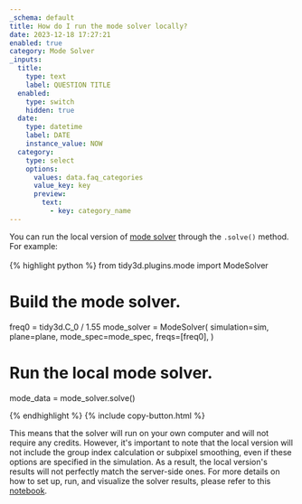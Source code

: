 ```yaml
---
_schema: default
title: How do I run the mode solver locally?
date: 2023-12-18 17:27:21
enabled: true
category: Mode Solver
_inputs:
  title:
    type: text
    label: QUESTION TITLE
  enabled:
    type: switch
    hidden: true
  date:
    type: datetime
    label: DATE
    instance_value: NOW
  category:
    type: select
    options:
      values: data.faq_categories
      value_key: key
      preview:
        text:
          - key: category_name
---
```

<div>You can run the local version of <a target="_blank" rel="noopener" href="https://docs.flexcompute.com/projects/tidy3d/en/latest/api/_autosummary/tidy3d.plugins.mode.ModeSolver.html#tidy3d.plugins.mode.ModeSolver">mode solver</a> through the&nbsp;<code>.solve()</code>&nbsp;method. For example:</div>

<div> </div>

<div markdown class="code-snippet">{% highlight python %}
from tidy3d.plugins.mode import ModeSolver

# Build the mode solver.
freq0 = tidy3d.C_0 / 1.55
mode_solver = ModeSolver(
  simulation=sim,
  plane=plane,
  mode_spec=mode_spec,
  freqs=[freq0],
)

# Run the local mode solver.
mode_data = mode_solver.solve()

{% endhighlight %}
{% include copy-button.html %}</div>

<div>This means that the solver will run on your own computer and will not require any credits. However, it's important to note that the local version will not include the group index calculation or subpixel smoothing, even if these options are specified in the simulation. As a result, the local version's results will not perfectly match the server-side ones.&nbsp;<span>For more details on how to set up, run, and visualize the solver results, please refer to this </span><a href="https://www.flexcompute.com/tidy3d/examples/notebooks/ModeSolver/">notebook</a><span>.</span></div>